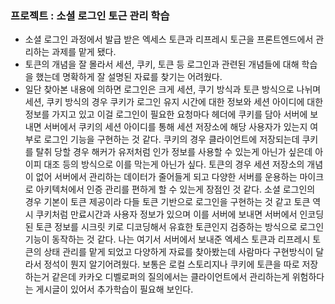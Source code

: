 ### 프로젝트 : 소셜 로그인 토근 관리 학습

- 소셜 로그인 과정에서 발급 받은 엑세스 토큰과 리프레시 토근을 프론트엔드에서 관리하는 과제를 맡게 됐다.
- 토큰의 개념을 잘 몰라서 세션, 쿠키, 토큰 등 로그인과 관련된 개념들에 대해 학습을 했는데 명확하게 잘 설명된 자료를 찾기는 어려웠다.
- 일단 찾아본 내용에 의하면 로그인은 크게 세션, 쿠기 방식과 토큰 방식으로 나뉘며 세션, 쿠키 방식의 경우 쿠키가 로그인 유지 시간에 대한 정보와 세션 아이디에 대한 정보를 가지고 있고 이걸 로그인이 필요한 요청마다 헤더에 쿠키를 담아 서버에 보내면 서버에서 쿠키의 세션 아이디를 통해 세션 저장소에 해당 사용자가 있는지 여부로 로그인 기능을 구현하는 것 같다. 쿠키의 경우 클라이언트에 저장되는데 쿠키를 탈취 당할 경우 해커가 유저처럼 인가 정보를 사용할 수 있는게 아닌가 싶은데 아이피 대조 등의 방식으로 이를 막는게 아닌가 싶다. 토큰의 경우 세션 저장소의 개념이 없어 서버에서 관리하는 데이터가 줄어들게 되고 다양한 서버를 운용하는 마이크로 아키텍처에서 인증 관리를 편하게 할 수 있는게 장점인 것 같다. 소셜 로그인의 경우 기본이 토큰 제공이라 다들 토큰 기반으로 로그인을 구현하는 것 같고 토큰 역시 쿠키처럼 만료시간과 사용자 정보가 있으며 이를 서버에 보내면 서버에서 인코딩된 토큰 정보를 시크릿 키로 디코딩해서 유효한 토큰인지 검증하는 방식으로 로그인 기능이 동작하는 것 같다. 나는 여기서 서버에서 보내준 엑세스 토큰과 리프레시 토큰의 상태 관리를 맡게 되었고 다양하게 자료를 찾아봤는데 사람마다 구현방식이 달라서 정석이 뭔지 알기어려웠다. 보통은 로컬 스토리지나 쿠키에 토큰을 따로 저장하는거 같은데 카카오 디벨로퍼의 질의에서는 클라이언트에서 관리하는게 위험하다는 게시글이 있어서 추가학습이 필요해 보인다.
